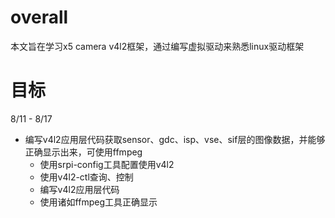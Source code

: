 # overall
本文旨在学习x5 camera v4l2框架，通过编写虚拟驱动来熟悉linux驱动框架

# 目标

8/11 - 8/17
- 编写v4l2应用层代码获取sensor、gdc、isp、vse、sif层的图像数据，并能够正确显示出来，可使用ffmpeg
    - 使用srpi-config工具配置使用v4l2
    - 使用v4l2-ctl查询、控制
    - 编写v4l2应用层代码
    - 使用诸如ffmpeg工具正确显示
